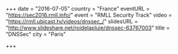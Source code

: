 +++
date = "2016-07-05"
country = "France"
eventURL = "https://sec2016.rmll.info/"
event = "RMLL Security Track"
video = "https://rmll.ubicast.tv/videos/dnssec_/"
slidesURL = "http://www.slideshare.net/roidelapluie/dnssec-63767003"
title = "DNSSec"
city = "Paris"

+++

